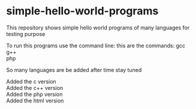 # simple-hello-world-programs
This repository shows simple hello world programs of many languages for testing purpose

To run this programs use the command line:
this are the commands:
gcc <br />
g++ <br />
php <br />


So many languages are be added after time stay tuned

Added the c version <br />
Added the c++ version <br />
Added the php version <br />
Added the html version
